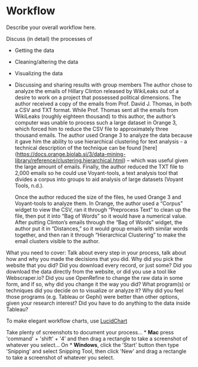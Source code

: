 # Workflow

Describe your overall workflow here.

Discuss (in detail) the processes of

* Getting the data
* Cleaning/altering the data
* Visualizing the data
* Discussing and sharing results with group members
	The author chose to analyze the emails of Hillary Clinton released by WikiLeaks out of a desire to work on a project that possessed political dimensions. The author received a copy of the emails from Prof. David J. Thomas, in both a CSV and TXT format. While Prof. Thomas sent all the emails from WikiLeaks (roughly eighteen thousand) to this author, the author’s computer was unable to process such a large dataset in Orange 3, which forced him to reduce the CSV file to approximately three thousand emails. The author used Orange 3 to analyze the data because it gave him the ability to use hierarchical clustering for text analysis - a technical description of the technique can be found [here] (https://docs.orange.biolab.si/3/data-mining-library/reference/clustering.hierarchical.html) – which was useful given the large amount of emails. Finally, the author reduced the TXT file to 2,000 emails so he could use Voyant-tools, a text analysis tool that divides a corpus into groups to aid analysis of large datasets (Voyant Tools, n.d.). 
	
	Once the author reduced the size of the files, he used Orange 3 and Voyant-tools to analyze them. In Orange, the author used a “Corpus” widget to view the CSV, ran it through “Preprocess Text” to clean up the file, then put it into “Bag of Words” so it would have a numerical value. After putting Clinton’s emails through the “Bag of Words” widget, the author put it in “Distances,” so it would group emails with similar words together, and then ran it through “Hierarchical Clustering” to make the email clusters visible to the author.


What you need to cover: Talk about every step in your process, talk about how and why you made the decisions that you did. Why did you pick the website that you did? Did you download every record, or just some? Did you download the data directly from the website, or did you use a tool like Webscraper.io? Did you use OpenRefine to change the raw data in some form, and if so, why did you change it the way you did? What program(s) or techniques did you decide on to visualize or analyze it? Why did you feel those programs (e.g. Tableau or Gephi) were better than other options, given your research interest? Did you have to do anything to the data inside Tableau?

To make elegant workflow charts, use [LucidChart](https://lucidchart.com)

Take plenty of screenshots to document your process...
    * **Mac** press 'command' + 'shift' + '4' and then drag a rectangle to take a screenshot of whatever you select... On
    * **Windows**, click the 'Start' button then type 'Snipping' and select Snipping Tool, then click 'New' and drag a rectangle to take a screenshot of whatever you select.
